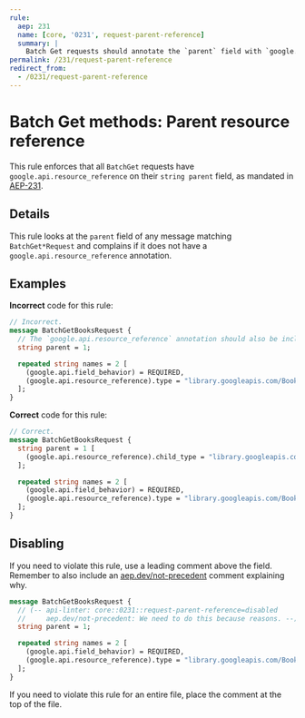 ```yaml
---
rule:
  aep: 231
  name: [core, '0231', request-parent-reference]
  summary: |
    Batch Get requests should annotate the `parent` field with `google.api.resource_reference`.
permalink: /231/request-parent-reference
redirect_from:
  - /0231/request-parent-reference
---
```


# Batch Get methods: Parent resource reference

This rule enforces that all `BatchGet` requests have
`google.api.resource_reference` on their `string parent` field, as mandated in
[AEP-231][].

## Details

This rule looks at the `parent` field of any message matching `BatchGet*Request` and
complains if it does not have a `google.api.resource_reference` annotation.

## Examples

**Incorrect** code for this rule:

```proto
// Incorrect.
message BatchGetBooksRequest {
  // The `google.api.resource_reference` annotation should also be included.
  string parent = 1;

  repeated string names = 2 [
    (google.api.field_behavior) = REQUIRED,
    (google.api.resource_reference).type = "library.googleapis.com/Book"
  ];
}
```

**Correct** code for this rule:

```proto
// Correct.
message BatchGetBooksRequest {
  string parent = 1 [
    (google.api.resource_reference).child_type = "library.googleapis.com/Book"
  ];

  repeated string names = 2 [
    (google.api.field_behavior) = REQUIRED,
    (google.api.resource_reference).type = "library.googleapis.com/Book"
  ];
}
```

## Disabling

If you need to violate this rule, use a leading comment above the field.
Remember to also include an [aep.dev/not-precedent][] comment explaining why.

```proto
message BatchGetBooksRequest {
  // (-- api-linter: core::0231::request-parent-reference=disabled
  //     aep.dev/not-precedent: We need to do this because reasons. --)
  string parent = 1;

  repeated string names = 2 [
    (google.api.field_behavior) = REQUIRED,
    (google.api.resource_reference).type = "library.googleapis.com/Book"
  ];
}
```

If you need to violate this rule for an entire file, place the comment at the
top of the file.

[aep-231]: https://aep.dev/231
[aep.dev/not-precedent]: https://aep.dev/not-precedent
